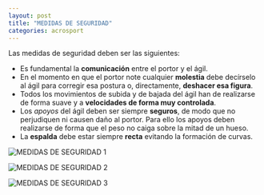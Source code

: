 ```yaml
---
layout: post
title: "MEDIDAS DE SEGURIDAD"
categories: acrosport
---
```


Las medidas de seguridad deben ser las siguientes:
* Es fundamental la **comunicación** entre el portor y el ágil.
* En el momento en que el portor note cualquier **molestia** debe decírselo al ágil para corregir esa postura o, directamente, **deshacer esa figura**.
* Todos los movimientos de subida y de bajada del ágil han de realizarse de forma suave y a **velocidades de forma muy controlada**.
* Los *apoyos* del ágil deben ser siempre **seguros**, de modo que no perjudiquen ni causen daño al portor. Para ello los apoyos deben realizarse de forma que el peso no caiga sobre la mitad de un hueso.
* La **espalda** debe estar siempre **recta** evitando la formación de curvas.

![MEDIDAS DE SEGURIDAD 1](https://danieledufis.github.io/images_text/acrosport_medidasdeseguridad1.png)

![MEDIDAS DE SEGURIDAD 2](https://danieledufis.github.io/images_text/acrosport_medidasdeseguridad2.jpg)

![MEDIDAS DE SEGURIDAD 3](https://danieledufis.github.io/images_text/acrosport_medidasdeseguridad3.jpg)
